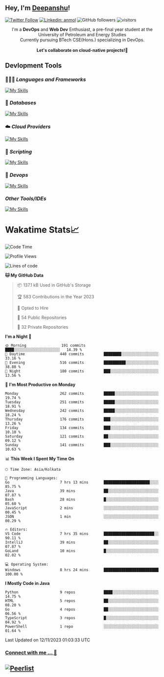## Hey, I'm [Deepanshu](https://bio.link/deepanshgk)!

[![Twitter Follow](https://img.shields.io/twitter/follow/deepanshuurawat?label=Follow)](https://twitter.com/intent/follow?screen_name=deepanshuurawat)
[![Linkedin: anmol](https://img.shields.io/badge/-deepanshu-blue?style=flat-square&logo=Linkedin&logoColor=white&link=https://www.linkedin.com/in/deepanshu-rawat6/)](https://www.linkedin.com/in/deepanshu-rawat6/)
![GitHub followers](https://img.shields.io/github/followers/deepanshu-rawat6?label=Follow&style=social)
![visitors](https://visitor-badge.laobi.icu/badge?page_id=deepanshu-rawat6.deepanshu-rawat6)


<div align="center">
I'm a <b>DevOps</b> and <b>Web Dev</b> Enthusiast, a pre-final year student at the University of Petroleum and Energy Studies <br> Currently pursuing BTech CSE(Hons.) specializing in DevOps.
</div>

<br>

<div align="center">
 <b>Let's collaborate on cloud-native projects!🚀</b>
</div>

## **Devlopment Tools**

### 🧑🏻‍💻 *Languages and Frameworks*
[![My Skills](https://skillicons.dev/icons?i=go,java,py,flask,js,ts,nodejs,express,html,css&theme=dark)](https://skillicons.dev)

### 🛅 *Databases*
[![My Skills](https://skillicons.dev/icons?i=mysql,mongodb,postgres,prisma&theme=dark)](https://skillicons.dev)

### ☁️ *Cloud Providers*
[![My Skills](https://skillicons.dev/icons?i=aws,netlify&theme=dark)](https://skillicons.dev)

### 📜 *Scripting*
[![My Skills](https://skillicons.dev/icons?i=bash&theme=dark)](https://skillicons.dev)

### 👀 *Devops*
[![My Skills](https://skillicons.dev/icons?i=docker,kubernetes,githubactions,jenkins,grafana,prometheus&theme=dark)](https://skillicons.dev)

### *Other Tools/IDEs*
[![My Skills](https://skillicons.dev/icons?i=git,github,vscode,idea,maven&theme=dark)](https://skillicons.dev)

# Wakatime Stats📈

<!--START_SECTION:waka-->
![Code Time](http://img.shields.io/badge/Code%20Time-83%20hrs%2031%20mins-blue)

![Profile Views](http://img.shields.io/badge/Profile%20Views-0-blue)

![Lines of code](https://img.shields.io/badge/From%20Hello%20World%20I%27ve%20Written-1.2%20million%20lines%20of%20code-blue)

**🐱 My GitHub Data** 

> 📦 137.1 kB Used in GitHub's Storage 
 > 
> 🏆 583 Contributions in the Year 2023
 > 
> 💼 Opted to Hire
 > 
> 📜 54 Public Repositories 
 > 
> 🔑 32 Private Repositories 
 > 
**I'm a Night 🦉** 

```text
🌞 Morning                191 commits         ████░░░░░░░░░░░░░░░░░░░░░   14.39 % 
🌆 Daytime                440 commits         ████████░░░░░░░░░░░░░░░░░   33.16 % 
🌃 Evening                516 commits         ██████████░░░░░░░░░░░░░░░   38.88 % 
🌙 Night                  180 commits         ███░░░░░░░░░░░░░░░░░░░░░░   13.56 % 
```
📅 **I'm Most Productive on Monday** 

```text
Monday                   262 commits         █████░░░░░░░░░░░░░░░░░░░░   19.74 % 
Tuesday                  251 commits         █████░░░░░░░░░░░░░░░░░░░░   18.91 % 
Wednesday                242 commits         █████░░░░░░░░░░░░░░░░░░░░   18.24 % 
Thursday                 176 commits         ███░░░░░░░░░░░░░░░░░░░░░░   13.26 % 
Friday                   134 commits         ███░░░░░░░░░░░░░░░░░░░░░░   10.10 % 
Saturday                 121 commits         ██░░░░░░░░░░░░░░░░░░░░░░░   09.12 % 
Sunday                   141 commits         ███░░░░░░░░░░░░░░░░░░░░░░   10.63 % 
```


📊 **This Week I Spent My Time On** 

```text
🕑︎ Time Zone: Asia/Kolkata

💬 Programming Languages: 
Go                       7 hrs 13 mins       █████████████████████░░░░   85.75 % 
Java                     39 mins             ██░░░░░░░░░░░░░░░░░░░░░░░   07.87 % 
Bash                     28 mins             █░░░░░░░░░░░░░░░░░░░░░░░░   05.60 % 
JavaScript               2 mins              ░░░░░░░░░░░░░░░░░░░░░░░░░   00.45 % 
JSON                     1 min               ░░░░░░░░░░░░░░░░░░░░░░░░░   00.29 % 

🔥 Editors: 
VS Code                  7 hrs 35 mins       ███████████████████████░░   90.11 % 
IntelliJ                 39 mins             ██░░░░░░░░░░░░░░░░░░░░░░░   07.87 % 
GoLand                   10 mins             █░░░░░░░░░░░░░░░░░░░░░░░░   02.02 % 

💻 Operating System: 
Windows                  8 hrs 24 mins       █████████████████████████   100.00 % 
```

**I Mostly Code in Java** 

```text
Python                   9 repos             ████░░░░░░░░░░░░░░░░░░░░░   14.75 % 
HTML                     5 repos             ██░░░░░░░░░░░░░░░░░░░░░░░   08.20 % 
Go                       4 repos             ██░░░░░░░░░░░░░░░░░░░░░░░   06.56 % 
TypeScript               3 repos             █░░░░░░░░░░░░░░░░░░░░░░░░   04.92 % 
PowerShell               1 repo              ░░░░░░░░░░░░░░░░░░░░░░░░░   01.64 % 
```




 Last Updated on 12/11/2023 01:03:33 UTC
<!--END_SECTION:waka-->



### [Connect with me ... 💬](https://bio.link/deepanshgk) 
[![Peerlist](https://github-readme-badge.peerlist.io/api/deepanshurawat6?style=social)](https://peerlist.io/deepanshurawat6) 
---

<!--- 
![Snake animation](https://github.com/deepanshu-rawat6/deepanshu-rawat6/blob/output/github-contribution-grid-snake.svg)
---
--->

<!--- 
[![@deepanshurawat6's Holopin board](https://holopin.io/api/user/board?user=deepanshurawat6)](https://holopin.io/@deepanshurawat6)
---
--->
